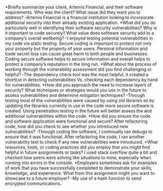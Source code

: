 *Briefly summarize your client, Artemis Financial, and their software requirements. Who was the client? What issue did they want you to address?
-Artemis Financial is a financial institution looking to incorporate additional security into their already existing application.
*What did you do particularly well in identifying their software security vulnerabilities? Why is it important to code securely? What value does software security add to a company’s overall wellbeing?
-I enjoyed testing potential vulnerabilities in my code via static testing. Secure coding is important to protect not only your property but the property of your users. Personal information and trade secret loss can cause great harm to both people and businesses. Coding secure software helps to secure information and overall helps to protect a company’s reputation in the long run.
*What about the process of working through the vulnerability assessment did you find challenging or helpful?
-The dependency check tool was the most helpful, it created a shortcut in detecting vulnerabilities Vs. checking each dependency by hand for vulnerabilities.
*How did you approach the need to increase layers of security? What techniques or strategies would you use in the future to assess vulnerabilities and determine mitigation techniques?
-Through testing most of the vulnerabilities were caused by using old libraries so by updating the libraries currently in use in the code more secure software is created. Using penetration testing in the future will better assess the and additional vulnerabilities within the code.
*How did you ensure the code and software application were functional and secure? After refactoring code, how did you check to see whether you introduced new vulnerabilities?
-Through coding the software, I continually ran debugs to ensure that it was functional. After refactoring the code, I ran another vulnerability test to check if any new vulnerabilities were introduced.
*What resources, tools, or coding practices did you employ that you might find helpful in future assignments or tasks?
I used stack overflow quite a bit and checked how peers were solving like situations to mine, especially when running into errors in the console.
*Employers sometimes ask for examples of work that you have successfully completed to demonstrate your skills, knowledge, and experience. What from this assignment might you want to showcase to a future employer?
-My use of a hash function to send encrypted communications.


